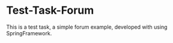 # Test-Task-Forum
This is a test task, a simple forum example, developed with using SpringFramework.
